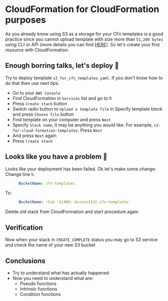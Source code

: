 # CloudFormation for CloudFormation purposes

As you already know using S3 as a storage for your CFn templates is a good practice since you cannot upload template with size more than `51,200 bytes` using CLI or API (more details you can find [HERE](https://docs.aws.amazon.com/AWSCloudFormation/latest/UserGuide/cfn-using-console-create-stack-template.html)). So let's create your first resource with CloudFormation.

## Enough borring talks, let's deploy :rocket:
Try to deploy template `s3_for_cfn_templates.yaml`. If you don't know how to do that then use next tips:
- Go to your `AWS Console`
- Find CloudFormation in `Services` list and go to it
- Press `Create stack` button
- Switch radio button to `Upload a template file` in Specify template block and press `Choose file` button
- Find template on your computer and press `Next`
- Specify `Stack name`, it may be anything you would like. For example, `s3-for-cloud-formation-templates`. Press `Next`
- And press `Next` again
- Press `Create stack`

## Looks like you have a problem :grimacing:
Looks like your deployment has been failed. Ok let's make some change:
Change line `5`:
```yaml
      BucketName: cfn-templates
```
To:
```yaml
      BucketName: !Sub '${AWS::AccountId}-cfn-templates'
```
Delete old stack from CloudFormation and start procedure again

## Verification
Now when your stack in ```CREATE_COMPLETE``` status you may go to S3 service and check the name of your new S3 bucket

## Conclusions
- Try to understand what has actually happened
- Now you need to understand what are:
  - Pseudo functions
  - Intrinsic functions
  - Condition functions

